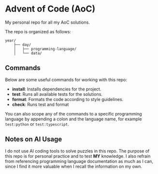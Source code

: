 # Advent of Code (AoC)

My personal repo for all my AoC solutions.

The repo is organized as follows: 
```
year/
    ├── day/
    │   ├── programming-language/
    │   └── data/
```

## Commands

Below are some useful commands for working with this repo:

- **install**: Installs dependencies for the project.
- **test**: Runs all available tests for the solutions.
- **format**: Formats the code according to style guidelines.
- **check**: Runs test and format 

You can also scope any of the commands to a specific programming language by appending a colon and the language name, for example `test:python` or `test:typescript`.

## Notes on AI Usage

I do not use AI coding tools to solve puzzles in this repo. The purpose of this repo is for personal practice and to test **MY** knowledge. I also refrain from referencing programming language documentation as much as I can, since I find it more valuable when I recall the information on my own. 